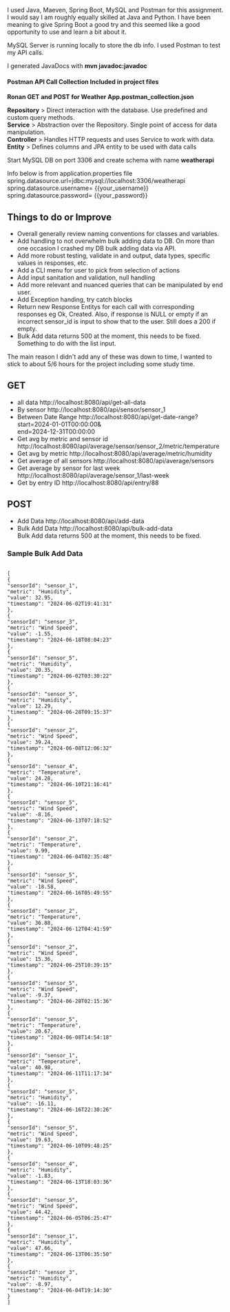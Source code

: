<p>
I used Java, Maeven, Spring Boot, MySQL and Postman for this assignment. I would say I am roughly equally skilled at Java and Python. I have been meaning to give Spring Boot a good try and this seemed like a good opportunity to use and learn a bit about it.<br>

MySQL Server is running locally to store the db info.
I used Postman to test my API calls.<br>

I generated JavaDocs with <strong>mvn javadoc:javadoc</strong><br>

</p>
<p>
<h4>Postman API Call Collection Included in project files</h4>
<b>Ronan GET and POST for Weather App.postman_collection.json</b>
</p>
<p>
<b>Repository</b> > Direct interaction with the database. Use predefined and custom query methods.<br>
<b>Service</b> > Abstraction over the Repository. Single point of access for data manipulation.<br>
<b>Controller</b> > Handles HTTP requests and uses Service to work with data.<br>
<b>Entity</b> > Defines columns and JPA entity to be used with data calls<br>
</p>
<p>
Start MySQL DB on port 3306 and create schema with name <b>weatherapi</b><br>

Info below is from application.properties file<br>
spring.datasource.url=jdbc:mysql://localhost:3306/weatherapi<br>
spring.datasource.username= {{your_username}}<br>
spring.datasource.password= {{your_password}}<br>

</p>

<h2>Things to do or Improve</h2>
<p>
<ul>
<li>Overall generally review naming conventions for classes and variables.</li>
<li>Add handling to not overwhelm bulk adding data to DB. On more than one occasion I crashed my DB bulk adding data via API.</li>
<li>Add more robust testing, validate in and output, data types, specific values in responses, etc.</li>
<li>Add a CLI menu for user to pick from selection of actions</li>
<li>Add input sanitation and validation, null handling</li>
<li>Add more relevant and nuanced queries that can be manipulated by end user.</li>
<li>Add Exception handing, try catch blocks</li>
<li>Return new Response Entitys for each call with corresponding responses eg Ok, Created. Also, if response is NULL or empty if an incorrect sensor_id is  input to show that to the user. Still does a 200 if empty.</li>
<li>Bulk Add data returns 500 at the moment, this needs to be fixed. Something to do with the list input.</li>
</ul>
The main reason I didn't add any of these was down to time, I wanted to stick to about 5/6 hours for the project including some study time.
<p>

<h2>GET</h2> 
<ul>
<li>all data http://localhost:8080/api/get-all-data</li>
<li>By sensor http://localhost:8080/api/sensor/sensor_1</li>
<li>Between Date Range http://localhost:8080/api/get-date-range?start=2024-01-01T00:00:00&</li>end=2024-12-31T00:00:00
<li>Get avg by metric and sensor id http://localhost:8080/api/average/sensor/sensor_2/metric/temperature</li>
<li>Get avg by metric http://localhost:8080/api/average/metric/humidity</li>
<li>Get average of all sensors http://localhost:8080/api/average/sensors</li>
<li>Get average by sensor for last week http://localhost:8080/api/average/sensor_1/last-week</li>
<li>Get by entry ID http://localhost:8080/api/entry/88</li>
</ul>

<h2>POST</h2>
<ul>
<li>Add Data http://localhost:8080/api/add-data</li>
<li>Bulk Add Data http://localhost:8080/api/bulk-add-data </li>
Bulk Add data returns 500 at the moment, this needs to be fixed.
</ul>

<h3>Sample Bulk Add Data</h3>
<code>
[
{
"sensorId": "sensor_1",
"metric": "Humidity",
"value": 32.95,
"timestamp": "2024-06-02T19:41:31"
},
{
"sensorId": "sensor_3",
"metric": "Wind Speed",
"value": -1.55,
"timestamp": "2024-06-18T08:04:23"
},
{
"sensorId": "sensor_5",
"metric": "Humidity",
"value": 20.35,
"timestamp": "2024-06-02T03:30:22"
},
{
"sensorId": "sensor_5",
"metric": "Humidity",
"value": 12.29,
"timestamp": "2024-06-28T09:15:37"
},
{
"sensorId": "sensor_2",
"metric": "Wind Speed",
"value": 39.24,
"timestamp": "2024-06-08T12:06:32"
},
{
"sensorId": "sensor_4",
"metric": "Temperature",
"value": 24.28,
"timestamp": "2024-06-10T21:16:41"
},
{
"sensorId": "sensor_5",
"metric": "Wind Speed",
"value": -8.16,
"timestamp": "2024-06-13T07:18:52"
},
{
"sensorId": "sensor_2",
"metric": "Temperature",
"value": 9.99,
"timestamp": "2024-06-04T02:35:48"
},
{
"sensorId": "sensor_5",
"metric": "Wind Speed",
"value": -18.58,
"timestamp": "2024-06-16T05:49:55"
},
{
"sensorId": "sensor_2",
"metric": "Temperature",
"value": 36.88,
"timestamp": "2024-06-12T04:41:59"
},
{
"sensorId": "sensor_2",
"metric": "Wind Speed",
"value": 15.36,
"timestamp": "2024-06-25T10:39:15"
},
{
"sensorId": "sensor_5",
"metric": "Wind Speed",
"value": -9.37,
"timestamp": "2024-06-28T02:15:36"
},
{
"sensorId": "sensor_5",
"metric": "Temperature",
"value": 20.67,
"timestamp": "2024-06-08T14:54:18"
},
{
"sensorId": "sensor_1",
"metric": "Temperature",
"value": 40.98,
"timestamp": "2024-06-11T11:17:34"
},
{
"sensorId": "sensor_5",
"metric": "Humidity",
"value": -16.11,
"timestamp": "2024-06-16T22:30:26"
},
{
"sensorId": "sensor_5",
"metric": "Wind Speed",
"value": 19.63,
"timestamp": "2024-06-10T09:48:25"
},
{
"sensorId": "sensor_4",
"metric": "Humidity",
"value": -1.83,
"timestamp": "2024-06-13T18:03:36"
},
{
"sensorId": "sensor_5",
"metric": "Wind Speed",
"value": 44.42,
"timestamp": "2024-06-05T06:25:47"
},
{
"sensorId": "sensor_1",
"metric": "Humidity",
"value": 47.66,
"timestamp": "2024-06-13T06:35:50"
},
{
"sensorId": "sensor_3",
"metric": "Humidity",
"value": -8.97,
"timestamp": "2024-06-04T19:14:30"
}
]
</code>
